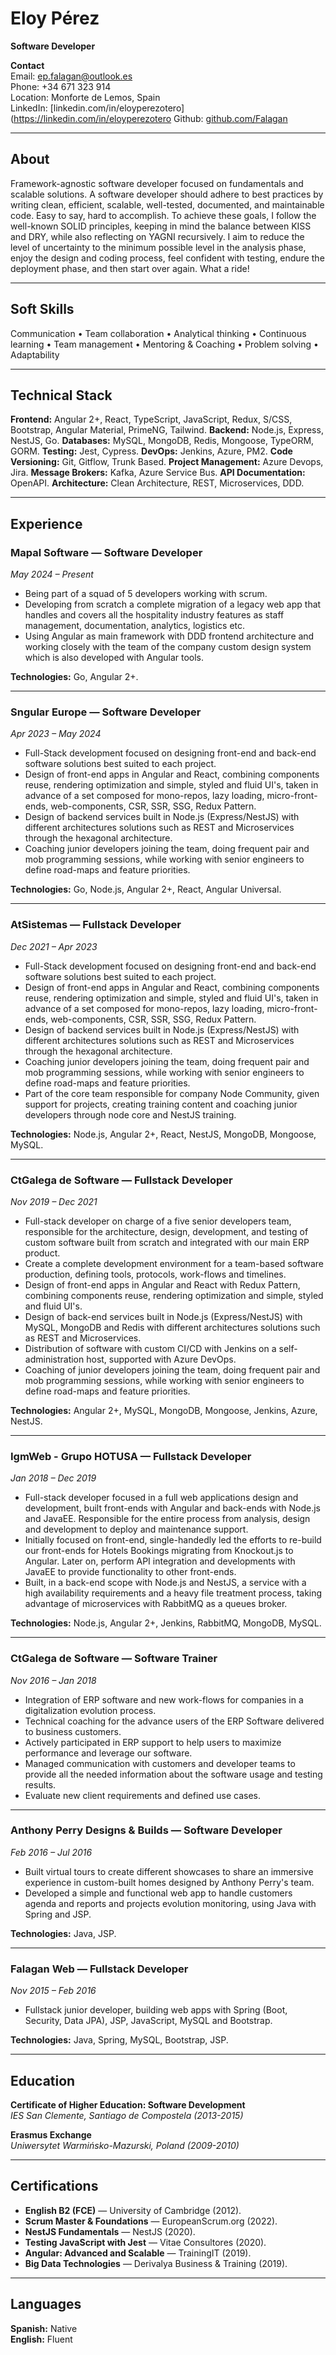 # Eloy Pérez
**Software Developer**

**Contact**  
Email: ep.falagan@outlook.es  
Phone: +34 671 323 914  
Location: Monforte de Lemos, Spain  
LinkedIn: [linkedin.com/in/eloyperezotero](https://linkedin.com/in/eloyperezotero
Github: [github.com/Falagan](https://github.com/Falagan)

---

## About

Framework-agnostic software developer focused on fundamentals and scalable solutions. A software developer should adhere to best practices by writing clean, efficient, scalable, well-tested, documented, and maintainable code. Easy to say, hard to accomplish. To achieve these goals, I follow the well-known SOLID principles, keeping in mind the balance between KISS and DRY, while also reflecting on YAGNI recursively. I aim to reduce the level of uncertainty to the minimum possible level in the analysis phase, enjoy the design and coding process, feel confident with testing, endure the deployment phase, and then start over again. What a ride!

---

## Soft Skills

Communication • Team collaboration • Analytical thinking • Continuous learning • Team management • Mentoring & Coaching • Problem solving • Adaptability

---

## Technical Stack

**Frontend:** Angular 2+, React, TypeScript, JavaScript, Redux, S/CSS, Bootstrap, Angular Material, PrimeNG, Tailwind.
**Backend:** Node.js, Express, NestJS, Go.
**Databases:** MySQL, MongoDB, Redis, Mongoose, TypeORM, GORM.
**Testing:** Jest, Cypress.
**DevOps:** Jenkins, Azure, PM2.
**Code Versioning:** Git, Gitflow, Trunk Based.
**Project Management:** Azure Devops, Jira.
**Message Brokers:** Kafka, Azure Service Bus.
**API Documentation:** OpenAPI.
**Architecture:** Clean Architecture, REST, Microservices, DDD.

---

## Experience

### **Mapal Software** — Software Developer
*May 2024 – Present*

- Being part of a squad of 5 developers working with scrum.
- Developing from scratch a complete migration of a legacy web app that handles and covers all the hospitality industry features as staff management, documentation, analytics, logistics etc.
- Using Angular as main framework with DDD frontend architecture and working closely with the team of the company custom design system which is also developed with Angular tools.

**Technologies:** Go, Angular 2+.

---

### **Sngular Europe** — Software Developer
*Apr 2023 – May 2024*

- Full-Stack development focused on designing front-end and back-end software solutions best suited to each project.
- Design of front-end apps in Angular and React, combining components reuse, rendering optimization and simple, styled and fluid UI's, taken in advance of a set composed for mono-repos, lazy loading, micro-front-ends, web-components, CSR, SSR, SSG, Redux Pattern.
- Design of backend services built in Node.js (Express/NestJS) with different architectures solutions such as REST and Microservices through the hexagonal architecture.
- Coaching junior developers joining the team, doing frequent pair and mob programming sessions, while working with senior engineers to define road-maps and feature priorities.

**Technologies:** Go, Node.js, Angular 2+, React, Angular Universal.

---

### **AtSistemas** — Fullstack Developer
*Dec 2021 – Apr 2023*

- Full-Stack development focused on designing front-end and back-end software solutions best suited to each project.
- Design of front-end apps in Angular and React, combining components reuse, rendering optimization and simple, styled and fluid UI's, taken in advance of a set composed for mono-repos, lazy loading, micro-front-ends, web-components, CSR, SSR, SSG, Redux Pattern.
- Design of backend services built in Node.js (Express/NestJS) with different architectures solutions such as REST and Microservices through the hexagonal architecture.
- Coaching junior developers joining the team, doing frequent pair and mob programming sessions, while working with senior engineers to define road-maps and feature priorities.
- Part of the core team responsible for company Node Community, given support for projects, creating training content and coaching junior developers through node core and NestJS training.

**Technologies:** Node.js, Angular 2+, React, NestJS, MongoDB, Mongoose, MySQL.

---

### **CtGalega de Software** — Fullstack Developer
*Nov 2019 – Dec 2021*

- Full-stack developer on charge of a five senior developers team, responsible for the architecture, design, development, and testing of custom software built from scratch and integrated with our main ERP product.
- Create a complete development environment for a team-based software production, defining tools, protocols, work-flows and timelines.
- Design of front-end apps in Angular and React with Redux Pattern, combining components reuse, rendering optimization and simple, styled and fluid UI's.
- Design of back-end services built in Node.js (Express/NestJS) with MySQL, MongoDB and Redis with different architectures solutions such as REST and Microservices.
- Distribution of software with custom CI/CD with Jenkins on a self-administration host, supported with Azure DevOps.
- Coaching of junior developers joining the team, doing frequent pair and mob programming sessions, while working with senior engineers to define road-maps and feature priorities.

**Technologies:** Angular 2+, MySQL, MongoDB, Mongoose, Jenkins, Azure, NestJS.

---

### **IgmWeb - Grupo HOTUSA** — Fullstack Developer
*Jan 2018 – Dec 2019*

- Full-stack developer focused in a full web applications design and development, built front-ends with Angular and back-ends with Node.js and JavaEE. Responsible for the entire process from analysis, design and development to deploy and maintenance support.
- Initially focused on front-end, single-handedly led the efforts to re-build our front-ends for Hotels Bookings migrating from Knockout.js to Angular. Later on, perform API integration and developments with JavaEE to provide functionality to other front-ends.
- Built, in a back-end scope with Node.js and NestJS, a service with a high availability requirements and a heavy file treatment process, taking advantage of microservices with RabbitMQ as a queues broker.

**Technologies:** Node.js, Angular 2+, Jenkins, RabbitMQ, MongoDB, MySQL.

---

### **CtGalega de Software** — Software Trainer
*Nov 2016 – Jan 2018*

- Integration of ERP software and new work-flows for companies in a digitalization evolution process.
- Technical coaching for the advance users of the ERP Software delivered to business customers.
- Actively participated in ERP support to help users to maximize performance and leverage our software.
- Managed communication with customers and developer teams to provide all the needed information about the software usage and testing results.
- Evaluate new client requirements and defined use cases.

---

### **Anthony Perry Designs & Builds** — Software Developer
*Feb 2016 – Jul 2016*

- Built virtual tours to create different showcases to share an immersive experience in custom-built homes designed by Anthony Perry's team.
- Developed a simple and functional web app to handle customers agenda and reports and projects evolution monitoring, using Java with Spring and JSP.

**Technologies:** Java, JSP.

---

### **Falagan Web** — Fullstack Developer
*Nov 2015 – Feb 2016*

- Fullstack junior developer, building web apps with Spring (Boot, Security, Data JPA), JSP, JavaScript, MySQL and Bootstrap.

**Technologies:** Java, Spring, MySQL, Bootstrap, JSP.

---

## Education

**Certificate of Higher Education: Software Development**  
*IES San Clemente, Santiago de Compostela (2013-2015)*

**Erasmus Exchange**  
*Uniwersytet Warmińsko-Mazurski, Poland (2009-2010)*

---

## Certifications

- **English B2 (FCE)** — University of Cambridge (2012).
- **Scrum Master & Foundations** — EuropeanScrum.org (2022).
- **NestJS Fundamentals** — NestJS (2020).
- **Testing JavaScript with Jest** — Vitae Consultores (2020).
- **Angular: Advanced and Scalable** — TrainingIT (2019).
- **Big Data Technologies** — Derivalya Business & Training (2019).

---

## Languages

**Spanish:** Native  
**English:** Fluent
